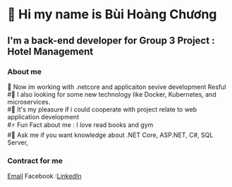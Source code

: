 # 👋 Hi my name is Bùi Hoàng Chương
## I'm a back-end developer for Group 3 Project : Hotel Management
### About me
🔭 Now im working with .netcore and applicaiton sevive development Resful  
#🌱 I also looking for some new technology like Docker, Kubernetes, and microservices.  
#👯 It's my pleasure if i could cooperate with project relate to web application development  
#⚡ Fun Fact about me : I love read books and gym  
#💬 Ask me if you want knowledge about .NET Core, ASP.NET, C#, SQL Server,  
### Contract for me   
[Email](hoangchuong07102003@gmail.com)
Facebook :[LinkedIn](https://ffacebook.com/myo.angel.7/)
